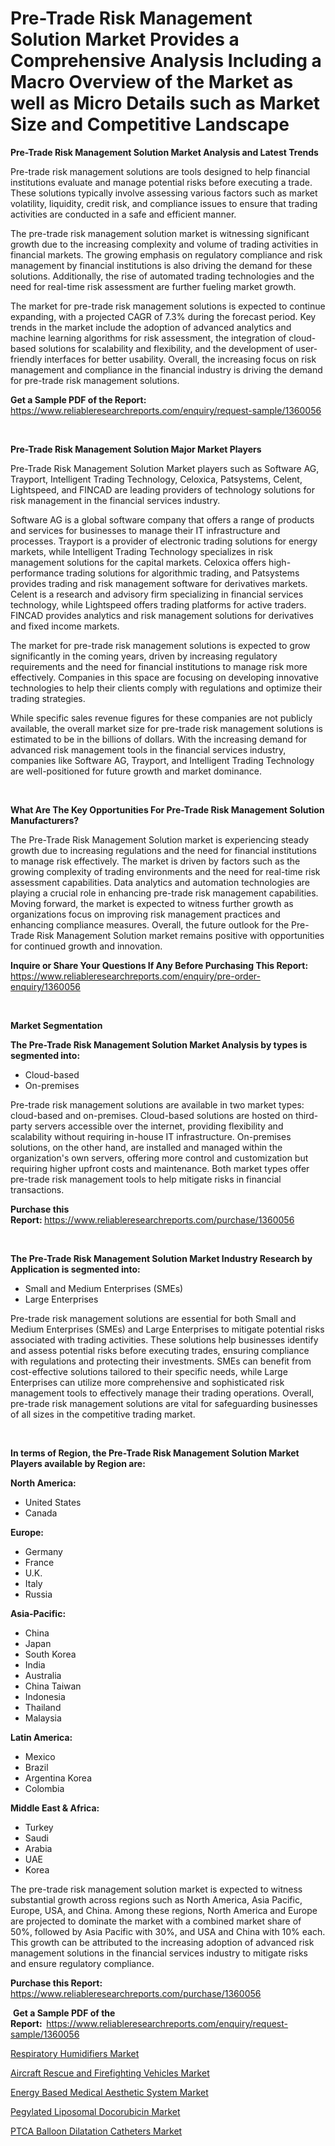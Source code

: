 <p><h1>Pre-Trade Risk Management Solution Market Provides a Comprehensive Analysis Including a Macro Overview of the Market as well as Micro Details such as Market Size and Competitive Landscape</h1></p><p><strong>Pre-Trade Risk Management Solution Market Analysis and Latest Trends</strong></p>
<p><p>Pre-trade risk management solutions are tools designed to help financial institutions evaluate and manage potential risks before executing a trade. These solutions typically involve assessing various factors such as market volatility, liquidity, credit risk, and compliance issues to ensure that trading activities are conducted in a safe and efficient manner.</p><p>The pre-trade risk management solution market is witnessing significant growth due to the increasing complexity and volume of trading activities in financial markets. The growing emphasis on regulatory compliance and risk management by financial institutions is also driving the demand for these solutions. Additionally, the rise of automated trading technologies and the need for real-time risk assessment are further fueling market growth.</p><p>The market for pre-trade risk management solutions is expected to continue expanding, with a projected CAGR of 7.3% during the forecast period. Key trends in the market include the adoption of advanced analytics and machine learning algorithms for risk assessment, the integration of cloud-based solutions for scalability and flexibility, and the development of user-friendly interfaces for better usability. Overall, the increasing focus on risk management and compliance in the financial industry is driving the demand for pre-trade risk management solutions.</p></p>
<p><strong>Get a Sample PDF of the Report:&nbsp;</strong> <a href="https://www.reliableresearchreports.com/enquiry/request-sample/1360056">https://www.reliableresearchreports.com/enquiry/request-sample/1360056</a></p>
<p>&nbsp;</p>
<p><strong>Pre-Trade Risk Management Solution Major Market Players</strong></p>
<p><p>Pre-Trade Risk Management Solution Market players such as Software AG, Trayport, Intelligent Trading Technology, Celoxica, Patsystems, Celent, Lightspeed, and FINCAD are leading providers of technology solutions for risk management in the financial services industry.</p><p>Software AG is a global software company that offers a range of products and services for businesses to manage their IT infrastructure and processes. Trayport is a provider of electronic trading solutions for energy markets, while Intelligent Trading Technology specializes in risk management solutions for the capital markets. Celoxica offers high-performance trading solutions for algorithmic trading, and Patsystems provides trading and risk management software for derivatives markets. Celent is a research and advisory firm specializing in financial services technology, while Lightspeed offers trading platforms for active traders. FINCAD provides analytics and risk management solutions for derivatives and fixed income markets.</p><p>The market for pre-trade risk management solutions is expected to grow significantly in the coming years, driven by increasing regulatory requirements and the need for financial institutions to manage risk more effectively. Companies in this space are focusing on developing innovative technologies to help their clients comply with regulations and optimize their trading strategies.</p><p>While specific sales revenue figures for these companies are not publicly available, the overall market size for pre-trade risk management solutions is estimated to be in the billions of dollars. With the increasing demand for advanced risk management tools in the financial services industry, companies like Software AG, Trayport, and Intelligent Trading Technology are well-positioned for future growth and market dominance.</p></p>
<p>&nbsp;</p>
<p><strong>What Are The Key Opportunities For Pre-Trade Risk Management Solution Manufacturers?</strong></p>
<p><p>The Pre-Trade Risk Management Solution market is experiencing steady growth due to increasing regulations and the need for financial institutions to manage risk effectively. The market is driven by factors such as the growing complexity of trading environments and the need for real-time risk assessment capabilities. Data analytics and automation technologies are playing a crucial role in enhancing pre-trade risk management capabilities. Moving forward, the market is expected to witness further growth as organizations focus on improving risk management practices and enhancing compliance measures. Overall, the future outlook for the Pre-Trade Risk Management Solution market remains positive with opportunities for continued growth and innovation.</p></p>
<p><strong>Inquire or Share Your Questions If Any Before Purchasing This Report:</strong> <a href="https://www.reliableresearchreports.com/enquiry/pre-order-enquiry/1360056">https://www.reliableresearchreports.com/enquiry/pre-order-enquiry/1360056</a></p>
<p>&nbsp;</p>
<p><strong>Market Segmentation</strong></p>
<p><strong>The Pre-Trade Risk Management Solution Market Analysis by types is segmented into:</strong></p>
<p><ul><li>Cloud-based</li><li>On-premises</li></ul></p>
<p><p>Pre-trade risk management solutions are available in two market types: cloud-based and on-premises. Cloud-based solutions are hosted on third-party servers accessible over the internet, providing flexibility and scalability without requiring in-house IT infrastructure. On-premises solutions, on the other hand, are installed and managed within the organization's own servers, offering more control and customization but requiring higher upfront costs and maintenance. Both market types offer pre-trade risk management tools to help mitigate risks in financial transactions.</p></p>
<p><strong>Purchase this Report:&nbsp;</strong><a href="https://www.reliableresearchreports.com/purchase/1360056">https://www.reliableresearchreports.com/purchase/1360056</a></p>
<p>&nbsp;</p>
<p><strong>The Pre-Trade Risk Management Solution Market Industry Research by Application is segmented into:</strong></p>
<p><ul><li>Small and Medium Enterprises (SMEs)</li><li>Large Enterprises</li></ul></p>
<p><p>Pre-trade risk management solutions are essential for both Small and Medium Enterprises (SMEs) and Large Enterprises to mitigate potential risks associated with trading activities. These solutions help businesses identify and assess potential risks before executing trades, ensuring compliance with regulations and protecting their investments. SMEs can benefit from cost-effective solutions tailored to their specific needs, while Large Enterprises can utilize more comprehensive and sophisticated risk management tools to effectively manage their trading operations. Overall, pre-trade risk management solutions are vital for safeguarding businesses of all sizes in the competitive trading market.</p></p>
<p>&nbsp;</p>
<p><strong>In terms of Region, the Pre-Trade Risk Management Solution Market Players available by Region are:</strong></p>
<p>
    <p> <strong> North America: </strong>
        <ul>
            <li>United States</li>
            <li>Canada</li>
        </ul>
        </p> 
    <p> <strong> Europe: </strong>
        <ul>
            <li>Germany</li>
            <li>France</li>
            <li>U.K.</li>
            <li>Italy</li>
            <li>Russia</li>
        </ul>
        </p> 
    <p> <strong> Asia-Pacific: </strong>
        <ul>
            <li>China</li>
            <li>Japan</li>
            <li>South Korea</li>
            <li>India</li>
            <li>Australia</li>
            <li>China Taiwan</li>
            <li>Indonesia</li>
            <li>Thailand</li>
            <li>Malaysia</li>
        </ul>
        </p> 
    <p> <strong> Latin America: </strong>
        <ul>
            <li>Mexico</li>
            <li>Brazil</li>
            <li>Argentina Korea</li>
            <li>Colombia</li>
        </ul>
        </p> 
    <p> <strong> Middle East & Africa: </strong>
        <ul>
            <li>Turkey</li>
            <li>Saudi</li>
            <li>Arabia</li>
            <li>UAE</li>
            <li>Korea</li>
        </ul>
    </p>
    </p>
<p><p>The pre-trade risk management solution market is expected to witness substantial growth across regions such as North America, Asia Pacific, Europe, USA, and China. Among these regions, North America and Europe are projected to dominate the market with a combined market share of 50%, followed by Asia Pacific with 30%, and USA and China with 10% each. This growth can be attributed to the increasing adoption of advanced risk management solutions in the financial services industry to mitigate risks and ensure regulatory compliance.</p></p>
<p><strong>Purchase this Report: </strong><a href="https://www.reliableresearchreports.com/purchase/1360056">https://www.reliableresearchreports.com/purchase/1360056</a></p>
<p>&nbsp;<strong>Get a Sample PDF of the Report:&nbsp;&nbsp;</strong><a href="https://www.reliableresearchreports.com/enquiry/request-sample/1360056">https://www.reliableresearchreports.com/enquiry/request-sample/1360056</a></p>
<p><strong></strong></p>
<p><p><a href="https://issuu.com/reportprime-2/docs/respiratory-humidifiers-market-size-2030.pptx">Respiratory Humidifiers Market</a></p><p><a href="https://issuu.com/reportprime-2/docs/aircraft-rescue-and-firefighting-vehicles-market-s">Aircraft Rescue and Firefighting Vehicles Market</a></p><p><a href="https://github.com/wwwkeltoum/Market-Research-Report-List-1/blob/main/energy-based-medical-aesthetic-system-market.md">Energy Based Medical Aesthetic System Market</a></p><p><a href="https://github.com/nicholepatriciadoylenwnrjr0/Market-Research-Report-List-1/blob/main/pegylated-liposomal-docorubicin-market.md">Pegylated Liposomal Docorubicin Market</a></p><p><a href="https://github.com/gamblestampleyjenny50m5sl6/Market-Research-Report-List-1/blob/main/ptca-balloon-dilatation-catheters-market.md">PTCA Balloon Dilatation Catheters Market</a></p></p>